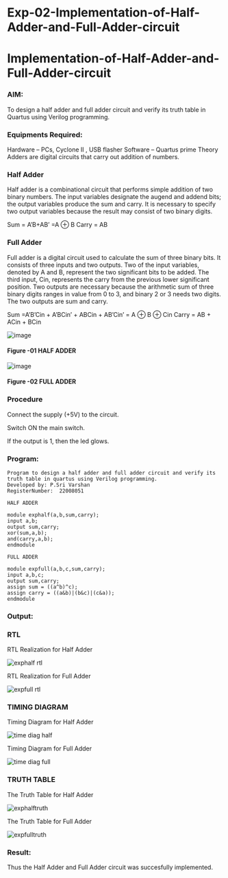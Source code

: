 # Exp-02-Implementation-of-Half-Adder-and-Full-Adder-circuit

# Implementation-of-Half-Adder-and-Full-Adder-circuit
### AIM:
To design a half adder and full adder circuit and verify its truth table in Quartus using Verilog programming.

### Equipments Required:
Hardware – PCs, Cyclone II , USB flasher
Software – Quartus prime
Theory
Adders are digital circuits that carry out addition of numbers.

### Half Adder
Half adder is a combinational circuit that performs simple addition of two binary numbers. The input variables designate the augend and addend bits; the output variables produce the sum and carry. It is necessary to specify two output variables because the result may consist of two binary digits.

Sum = A’B+AB’ =A ⊕ B Carry = AB

### Full Adder
Full adder is a digital circuit used to calculate the sum of three binary bits. It consists of three inputs and two outputs. Two of the input variables, denoted by A and B, represent the two significant bits to be added. The third input, Cin, represents the carry from the previous lower significant position. Two outputs are necessary because the arithmetic sum of three binary digits ranges in value from 0 to 3, and binary 2 or 3 needs two digits. The two outputs are sum and carry.

Sum =A’B’Cin + A’BCin’ + ABCin + AB’Cin’ = A ⊕ B ⊕ Cin Carry = AB + ACin + BCin

 ![image](https://user-images.githubusercontent.com/36288975/163552156-a13e5a56-c638-4110-97d9-8896907c8d25.png)

#### Figure -01 HALF ADDER 


![image](https://user-images.githubusercontent.com/36288975/163552057-b3547877-6d07-45b4-b7e0-bcfebfad9e1d.png)

#### Figure -02 FULL ADDER 

### Procedure

Connect the supply (+5V) to the circuit.

Switch ON the main switch.

If the output is 1, then the led glows.

### Program:
```
Program to design a half adder and full adder circuit and verify its truth table in quartus using Verilog programming.
Developed by: P.Sri Varshan
RegisterNumber:  22008051

HALF ADDER

module exphalf(a,b,sum,carry);
input a,b;
output sum,carry;
xor(sum,a,b);
and(carry,a,b);
endmodule

FULL ADDER

module expfull(a,b,c,sum,carry);
input a,b,c;
output sum,carry;
assign sum = ((a^b)^c);
assign carry = ((a&b)|(b&c)|(c&a));
endmodule

```

### Output:
### RTL
RTL Realization for Half Adder

![exphalf rtl](https://user-images.githubusercontent.com/114944059/210393281-7b7e5515-04b6-4b63-a754-2f58ea2bd669.jpg)

RTL Realization for Full Adder

![expfull rtl](https://user-images.githubusercontent.com/114944059/210394541-f756ef71-0c80-46f2-8ba3-c489bcb2e1e3.jpg)

### TIMING DIAGRAM
Timing Diagram for Half Adder

![time diag half](https://user-images.githubusercontent.com/114944059/210393555-13c253f9-79d6-49f1-baff-df6cc5ea736a.png)

Timing Diagram for Full Adder

![time diag full](https://user-images.githubusercontent.com/114944059/210394253-4ccd65cc-ad36-43ed-859f-90bebaf72d83.png)


### TRUTH TABLE 

The Truth Table for Half Adder

![exphalftruth](https://user-images.githubusercontent.com/114944059/210388206-9f3ac8b1-ee4b-459e-aa07-c706c57db395.jpg)

The Truth Table for Full Adder

![expfulltruth](https://user-images.githubusercontent.com/114944059/210388708-c847152b-0d07-4f0a-8aa2-df6f205a27d1.jpg)



### Result:
Thus the Half Adder and Full Adder circuit was succesfully implemented.

